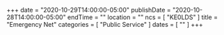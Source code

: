 +++
date = "2020-10-29T14:00:00-05:00"
publishDate = "2020-10-28T14:00:00-05:00"
endTime = ""
location = ""
ncs = [ "KE0LDS" ]
title = "Emergency Net"
categories = [ "Public Service" ]
dates = [ "" ]
+++
